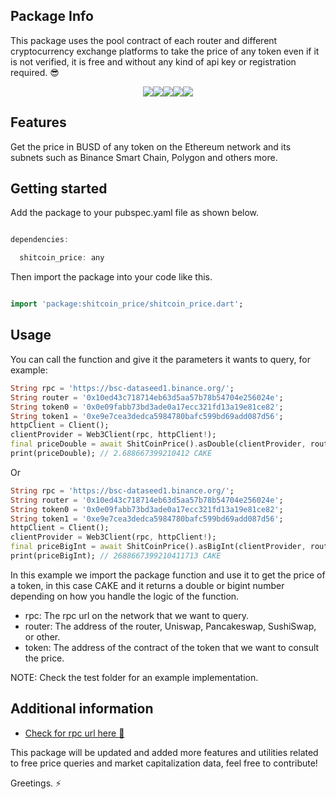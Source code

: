 ## Package Info
This package uses the pool contract of each router and different cryptocurrency exchange platforms to take the price of any token even if it is not verified, it is free and without any kind of api key or registration required. 😎

<div style="display: flex; justify-content: center;">
  <img src="https://img.shields.io/pub/v/shitcoin_price?color=green">
  <img src="https://img.shields.io/pub/points/shitcoin_price">
  <img src="https://img.shields.io/pub/popularity/shitcoin_price?color=green">
  <img src="https://img.shields.io/badge/maintenance%20status-actively%20developed-brightgreen">
  <img src="https://img.shields.io/badge/coverage-100%25-orange">
</div>

## Features

Get the price in BUSD of any token on the Ethereum network and its subnets such as Binance Smart Chain, Polygon and others more.

## Getting started

Add the package to your pubspec.yaml file as shown below.
```dart

dependencies:

  shitcoin_price: any

```

Then import the package into your code like this.
```dart

import 'package:shitcoin_price/shitcoin_price.dart';

```
## Usage

You can call the function and give it the parameters it wants to query, for example:


```dart
String rpc = 'https://bsc-dataseed1.binance.org/';
String router = '0x10ed43c718714eb63d5aa57b78b54704e256024e';
String token0 = '0x0e09fabb73bd3ade0a17ecc321fd13a19e81ce82';
String token1 = '0xe9e7cea3dedca5984780bafc599bd69add087d56';
httpClient = Client();
clientProvider = Web3Client(rpc, httpClient!);
final priceDouble = await ShitCoinPrice().asDouble(clientProvider, routerAddress, token0, token1);
print(priceDouble); // 2.688667399210412 CAKE
```

Or

```dart
String rpc = 'https://bsc-dataseed1.binance.org/';
String router = '0x10ed43c718714eb63d5aa57b78b54704e256024e';
String token0 = '0x0e09fabb73bd3ade0a17ecc321fd13a19e81ce82';
String token1 = '0xe9e7cea3dedca5984780bafc599bd69add087d56';
httpClient = Client();
clientProvider = Web3Client(rpc, httpClient!);
final priceBigInt = await ShitCoinPrice().asBigInt(clientProvider, routerAddress, token0, token1);
print(priceBigInt); // 2688667399210411713 CAKE
```

In this example we import the package function and use it to get the price of a token, in this case CAKE and it returns a double or bigint number depending on how you handle the logic of the function.

- rpc: The rpc url on the network that we want to query.
- router: The address of the router, Uniswap, Pancakeswap, SushiSwap, or other.
- token: The address of the contract of the token that we want to consult the price.

NOTE: Check the test folder for an example implementation.
## Additional information

- [Check for rpc url here 🚨](https://rpc.info)

This package will be updated and added more features and utilities related to free price queries and market capitalization data, feel free to contribute!

Greetings. ⚡
